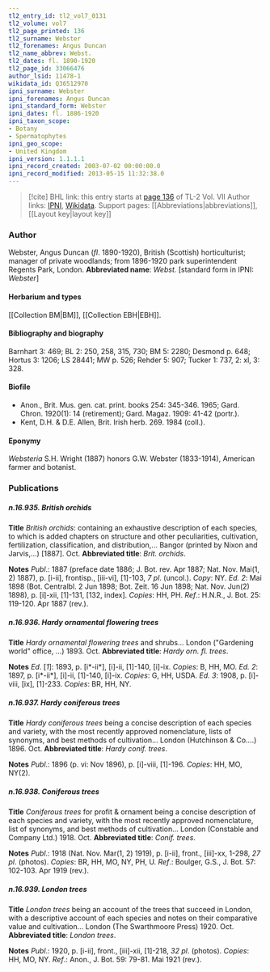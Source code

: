 ```yaml
---
tl2_entry_id: tl2_vol7_0131
tl2_volume: vol7
tl2_page_printed: 136
tl2_surname: Webster
tl2_forenames: Angus Duncan
tl2_name_abbrev: Webst.
tl2_dates: fl. 1890-1920
tl2_page_id: 33066476
author_lsid: 11478-1
wikidata_id: Q36512970
ipni_surname: Webster
ipni_forenames: Angus Duncan
ipni_standard_form: Webster
ipni_dates: fl. 1886-1920
ipni_taxon_scope: 
- Botany
- Spermatophytes
ipni_geo_scope: 
- United Kingdom
ipni_version: 1.1.1.1
ipni_record_created: 2003-07-02 00:00:00.0
ipni_record_modified: 2013-05-15 11:32:38.0
---
```


> [!cite] BHL link: this entry starts at [page 136](https://www.biodiversitylibrary.org/page/33066476) of TL-2 Vol. VII
> Author links: [IPNI](https://www.ipni.org/a/11478-1), [Wikidata](https://www.wikidata.org/wiki/Q36512970). Support pages: [[Abbreviations|abbreviations]], [[Layout key|layout key]]

### Author

Webster, Angus Duncan (*fl*. 1890-1920), British (Scottish) horticulturist; manager of private woodlands; from 1896-1920 park superintendent Regents Park, London. 
**Abbreviated name**: *Webst.* \[standard form in IPNI: *Webster*\]

#### Herbarium and types

[[Collection BM|BM]], [[Collection EBH|EBH]].

#### Bibliography and biography

Barnhart 3: 469; BL 2: 250, 258, 315, 730; BM 5: 2280; Desmond p. 648; Hortus 3: 1206; LS 28441; MW p. 526; Rehder 5: 907; Tucker 1: 737, 2: xl, 3: 328.

#### Biofile

- Anon., Brit. Mus. gen. cat. print. books 254: 345-346. 1965; Gard. Chron. 1920(1): 14 (retirement); Gard. Magaz. 1909: 41-42 (portr.).
- Kent, D.H. & D.E. Allen, Brit. Irish herb. 269. 1984 (coll.).

#### Eponymy

*Websteria* S.H. Wright (1887) honors G.W. Webster (1833-1914), American farmer and botanist.

### Publications

##### n.16.935. British orchids

**Title**
*British orchids*: containing an exhaustive description of each species, to which is added chapters on structure and other peculiarities, cultivation, fertilization, classification, and distribution,... Bangor (printed by Nixon and Jarvis,...) \[1887\]. Oct.
**Abbreviated title**: *Brit. orchids*.

**Notes**
*Publ*.: 1887 (preface date 1886; J. Bot. rev. Apr 1887; Nat. Nov. Mai(1, 2) 1887), p. \[i-ii\], frontisp., \[iii-vi\], \[1\]-103, *7 pl*. (uncol.). *Copy*: NY.
*Ed. 2*: Mai 1898 (Bot. Centralbl. 2 Jun 1898; Bot. Zeit. 16 Jun 1898; Nat. Nov. Jun(2) 1898), p. \[i\]-xii, \[1\]-131, \[132, index\]. *Copies*: HH, PH.
*Ref*.: H.N.R., J. Bot. 25: 119-120. Apr 1887 (rev.).

##### n.16.936. Hardy ornamental flowering trees

**Title**
*Hardy ornamental flowering trees* and shrubs... London ("Gardening world" office, ...) 1893. Oct.
**Abbreviated title**: *Hardy orn. fl. trees*.

**Notes**
*Ed*. \[*1*\]: 1893, p. \[i\*-ii\*\], \[i\]-ii, \[1\]-140, \[i\]-ix. *Copies*: B, HH, MO.
*Ed. 2*: 1897, p. \[i\*-ii\*\], \[i\]-ii, \[1\]-140, \[i\]-ix. *Copies*: G, HH, USDA.
*Ed. 3*: 1908, p. \[i\]-viii, \[ix\], \[1\]-233. *Copies*: BR, HH, NY.

##### n.16.937. Hardy coniferous trees

**Title**
*Hardy coniferous trees* being a concise description of each species and variety, with the most recently approved nomenclature, lists of synonyms, and best methods of cultivation... London (Hutchinson & Co....) 1896. Oct.
**Abbreviated title**: *Hardy conif. trees*.

**Notes**
*Publ*.: 1896 (p. vi: Nov 1896), p. \[i\]-viii, \[1\]-196. *Copies*: HH, MO, NY(2).

##### n.16.938. Coniferous trees

**Title**
*Coniferous trees* for profit & ornament being a concise description of each species and variety, with the most recently approved nomenclature, list of synonyms, and best methods of cultivation... London (Constable and Company Ltd.) 1918. Oct.
**Abbreviated title**: *Conif. trees*.

**Notes**
*Publ*.: 1918 (Nat. Nov. Mar(1, 2) 1919), p. \[i-ii\], front., \[iii\]-xx, 1-298, *27 pl*. (photos).
*Copies*: BR, HH, MO, NY, PH, U.
*Ref*.: Boulger, G.S., J. Bot. 57: 102-103. Apr 1919 (rev.).

##### n.16.939. London trees

**Title**
*London trees* being an account of the trees that succeed in London, with a descriptive account of each species and notes on their comparative value and cultivation... London (The Swarthmoore Press) 1920. Oct.
**Abbreviated title**: *London trees*.

**Notes**
*Publ*.: 1920, p. \[i-ii\], front., \[iii\]-xii, \[1\]-218, *32 pl*. (photos). *Copies*: HH, MO, NY.
*Ref*.: Anon., J. Bot. 59: 79-81. Mai 1921 (rev.).

